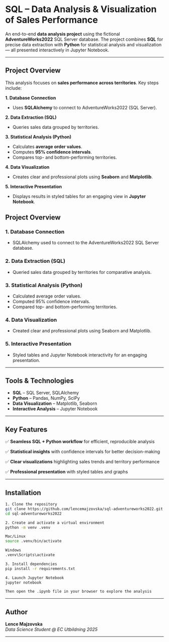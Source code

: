 # SQL – Data Analysis & Visualization of Sales Performance

An end-to-end **data analysis project** using the fictional **AdventureWorks2022** SQL Server database.
The project combines **SQL** for precise data extraction with **Python** for statistical analysis and visualization — all presented interactively in Jupyter Notebook.

---

## Project Overview

This analysis focuses on **sales performance across territories**.
Key steps include:

**1. Database Connection**
- Uses **SQLAlchemy** to connect to AdventureWorks2022 (SQL Server).
  
**2. Data Extraction (SQL)**
- Queries sales data grouped by territories.

**3. Statistical Analysis (Python)**
- Calculates **average order values**.
- Computes **95% confidence intervals**.
- Compares top- and bottom-performing territories.

**4. Data Visualization**
- Creates clear and professional plots using **Seaborn** and **Matplotlib**.

**5. Interactive Presentation**
- Displays results in styled tables for an engaging view in **Jupyter Notebook**.


## Project Overview

### 1. Database Connection  
- SQLAlchemy used to connect to the AdventureWorks2022 SQL Server database.  

### 2. Data Extraction (SQL)  
- Queried sales data grouped by territories for comparative analysis.  

### 3. Statistical Analysis (Python)  
- Calculated average order values.  
- Computed 95% confidence intervals.  
- Compared top- and bottom-performing territories.  

### 4. Data Visualization  
- Created clear and professional plots using Seaborn and Matplotlib.  

### 5. Interactive Presentation  
- Styled tables and Jupyter Notebook interactivity for an engaging presentation.  


---

## Tools & Technologies

- **SQL** – SQL Server, SQLAlchemy
- **Python** – Pandas, NumPy, SciPy
- **Data Visualization** – Matplotlib, Seaborn
- **Interactive Analysis** – Jupyter Notebook

---

## Key Features

✅ **Seamless SQL + Python workflow** for efficient, reproducible analysis

✅ **Statistical insights** with confidence intervals for better decision-making 

✅ **Clear visualizations** highlighting sales trends and territory performance

✅ **Professional presentation** with styled tables and graphs

---

## Installation

```bash
1. Clone the repository
git clone https://github.com/lencemajzovska/sql-adventureworks2022.git
cd sql-adventureworks2022

2. Create and activate a virtual environment
python -m venv .venv

Mac/Linux
source .venv/bin/activate

Windows
.venv\Scripts\activate

3. Install dependencies
pip install -r requirements.txt

4. Launch Jupyter Notebook
jupyter notebook

Then open the .ipynb file in your browser to explore the analysis
```

---

## Author

**Lence Majzovska**  
*Data Science Student @ EC Utbildning 2025*

---
